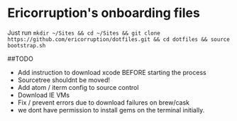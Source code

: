 # Ericorruption's onboarding files
Just run `mkdir ~/Sites && cd ~/Sites && git clone https://github.com/ericorruption/dotfiles.git && cd dotfiles && source bootstrap.sh`

##TODO
* Add instruction to download xcode BEFORE starting the process
* Sourcetree shouldnt be moved!
* Add atom / iterm config to source control
* Download IE VMs
* Fix / prevent errors due to download failures on brew/cask
* we dont have permission to install gems on the terminal initially.
